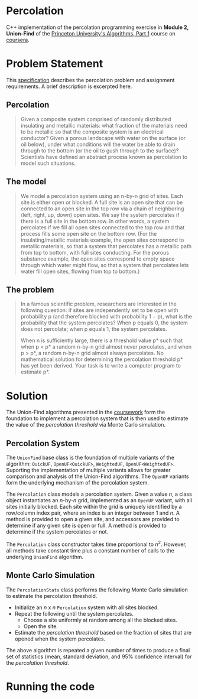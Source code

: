 # Percolation

C++ implementation of the percolation programming exercise in **Module 2, Union-Find** of the [Princeton University's Algorithms, Part 1](https://www.coursera.org/learn/algorithms-part1) course on [coursera](https://www.coursera.org/).

# Problem Statement

This [specification](https://coursera.cs.princeton.edu/algs4/assignments/percolation/specification.php) describes the percolation problem and assignment requirements. A brief description is excerpted here.

## Percolation

> Given a composite system comprised of randomly distributed insulating and metallic materials: what fraction of the materials need to be metallic so that the composite system is an electrical conductor? Given a porous landscape with water on the surface (or oil below), under what conditions will the water be able to drain through to the bottom (or the oil to gush through to the surface)? Scientists have defined an abstract process known as percolation to model such situations.

## The model

> We model a percolation system using an n-by-n grid of sites. Each site is either open or blocked. A full site is an open site that can be connected to an open site in the top row via a chain of neighboring (left, right, up, down) open sites. We say the system percolates if there is a full site in the bottom row. In other words, a system percolates if we fill all open sites connected to the top row and that process fills some open site on the bottom row. (For the insulating/metallic materials example, the open sites correspond to metallic materials, so that a system that percolates has a metallic path from top to bottom, with full sites conducting. For the porous substance example, the open sites correspond to empty space through which water might flow, so that a system that percolates lets water fill open sites, flowing from top to bottom.)

## The problem

> In a famous scientific problem, researchers are interested in the following question: if sites are independently set to be open with probability p (and therefore blocked with probability 1 − p), what is the probability that the system percolates? When p equals 0, the system does not percolate; when p equals 1, the system percolates.
>
> When n is sufficiently large, there is a threshold value p* such that when p < p* a random n-by-n grid almost never percolates, and when p > p*, a random n-by-n grid almost always percolates. No mathematical solution for determining the percolation threshold p* has yet been derived. Your task is to write a computer program to estimate p*.

# Solution

The Union-Find algorithms presented in the [coursework](https://www.coursera.org/learn/algorithms-part1) form the foundation to implement a percolation system that is then used to estimate the value of the *percolation threshold* via Monte Carlo simulation.

## Percolation System

The `UnionFind` base class is the foundation of multiple variants of the algorithm: `QuickUF`, `OpenUF<QuickUF>`, `WeightedUF`, `OpenUF<WeightedUF>`. Suporting the implementation of multiple variants allows for greater comparison and analysis of the Union-Find algorithms. The `OpenUF` variants form the underlying mechanism of the percolation system.

The `Percolation` class models a percolation system. Given a value $`n`$, a class object instantiates an $`n`$-by-$`n`$ grid, implemented as an `OpenUF` variant, with all sites initially blocked. Each site within the grid is uniquely identified by a row/column index pair, where an index is an integer between 1 and $`n`$. A method is provided to open a given site, and accessors are provided to determine if any given site is open or full. A method is provided to determine if the system percolates or not.

The `Percolation` class constructor takes time proportional to $`n^2`$. However, all methods take constant time plus a constant number of calls to the underlying `UnionFind` algorithm.

## Monte Carlo Simulation

The `PercolationStats` class performs the following Monte Carlo simulation to estimate the percolation threshold.

- Initialize an $`n`$ x $`n`$ `Percolation` system with all sites blocked.
- Repeat the following until the system percolates.
    - Choose a site uniformly at random among all the blocked sites.
    - Open the site.
- Estimate the *percolation threshold* based on the fraction of sites that are opened when the system percolates.

The above algorithm is repeated a given number of times to produce a final set of statistics (mean, standard deviation, and 95% confidence interval) for the *percolation threshold*.

# Running the code

